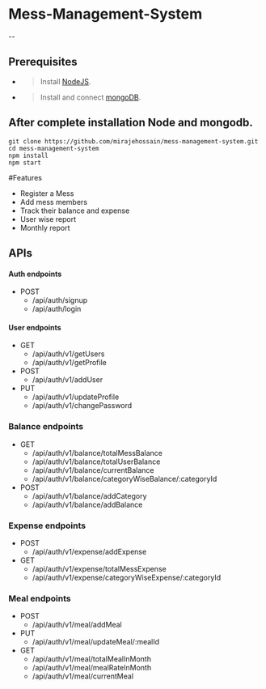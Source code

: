 # Mess-Management-System
--

## Prerequisites
- > Install [NodeJS](https://nodejs.org/en/download/).
- > Install and connect [mongoDB](https://www.mongodb.com/).

## After complete installation Node and mongodb.

```shell
git clone https://github.com/mirajehossain/mess-management-system.git
cd mess-management-system
npm install
npm start
```

#Features
- Register a Mess
- Add mess members
- Track their balance and expense
- User wise report 
- Monthly report 

## APIs 

#### Auth endpoints
   - POST
      - /api/auth/signup
      - /api/auth/login
      
#### User endpoints
   - GET
        - /api/auth/v1/getUsers
        - /api/auth/v1/getProfile
   - POST
        - /api/auth/v1/addUser
   - PUT 
        - /api/auth/v1/updateProfile
        - /api/auth/v1/changePassword
  
###  Balance endpoints
   - GET
        - /api/auth/v1/balance/totalMessBalance
        - /api/auth/v1/balance/totalUserBalance
        - /api/auth/v1/balance/currentBalance
        - /api/auth/v1/balance/categoryWiseBalance/:categoryId
   - POST
        - /api/auth/v1/balance/addCategory
        - /api/auth/v1/balance/addBalance

### Expense endpoints
   - POST
        - /api/auth/v1/expense/addExpense
   - GET
        - /api/auth/v1/expense/totalMessExpense
        - /api/auth/v1/expense/categoryWiseExpense/:categoryId
   
### Meal endpoints
   - POST
        - /api/auth/v1/meal/addMeal
   - PUT
        - /api/auth/v1/meal/updateMeal/:mealId
   - GET
        - /api/auth/v1/meal/totalMealInMonth
        - /api/auth/v1/meal/mealRateInMonth
        - /api/auth/v1/meal/currentMeal
   
   
      